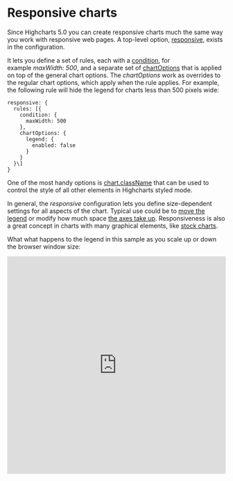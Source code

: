Responsive charts
===

Since Highcharts 5.0 you can create responsive charts much the same way you work with responsive web pages. A top-level option, [responsive](http://api.highcharts.com/highcharts/responsive), exists in the configuration.

It lets you define a set of rules, each with a [condition](http://api.highcharts.com/highcharts/responsive.rules.condition), for example _maxWidth: 500_, and a separate set of [chartOptions](http://api.highcharts.com/highcharts/responsive.rules.chartOptions) that is applied on top of the general chart options. The _chartOptions_ work as overrides to the regular chart options, which apply when the rule applies. For example, the following rule will hide the legend for charts less than 500 pixels wide: 

    
    responsive: {  
      rules: [{  
        condition: {  
          maxWidth: 500  
        },  
        chartOptions: {  
          legend: {  
            enabled: false  
          }  
        }  
      }\]  
    }

One of the most handy options is [chart.className](http://jsfiddle.net/gh/get/jquery/1.7.2/highcharts/highcharts/tree/master/samples/highcharts/responsive/classname/) that can be used to control the style of all other elements in Highcharts styled mode.

In general, the _responsive_ configuration lets you define size-dependent settings for all aspects of the chart. Typical use could be to [move the legend](http://jsfiddle.net/gh/get/jquery/1.7.2/highcharts/highcharts/tree/master/samples/highcharts/responsive/legend/) or modify how much space [the axes take up](http://jsfiddle.net/gh/get/jquery/1.7.2/highcharts/highcharts/tree/master/samples/highcharts/responsive/axis/). Responsiveness is also a great concept in charts with many graphical elements, like [stock charts](http://jsfiddle.net/gh/get/jquery/1.7.2/highcharts/highcharts/tree/master/samples/stock/demo/responsive/).

What what happens to the legend in this sample as you scale up or down the browser window size:

<iframe width="320" height="240" style="width: 100%; height: 500px; border: none;" src=https://www.highcharts.com/samples/view.php?path=highcharts/responsive/legend></iframe>
